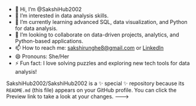 - 👋 Hi, I’m @SakshiHub2002
- 👀 I’m interested in data analysis skills.
- 🌱 I’m currently learning advanced SQL, data visualization, and Python for data analysis.
- 💞️ I’m looking to collaborate on data-driven projects, analytics, and Python-based applications.
- 📫 How to reach me: [sakshirunghe8@gmail.com](mailto:sakshirunghe8@gmail.com) or [LinkedIn](https://www.linkedin.com/in/sakshi-runghe-84a4582b2)
- 😄 Pronouns: She/Her
- ⚡ Fun fact: I love solving puzzles and exploring new tech tools for data analysis!

SakshiHub2002/SakshiHub2002 is a ✨ special ✨ repository because its `README.md` (this file) appears on your GitHub profile.
You can click the Preview link to take a look at your changes.
--->
